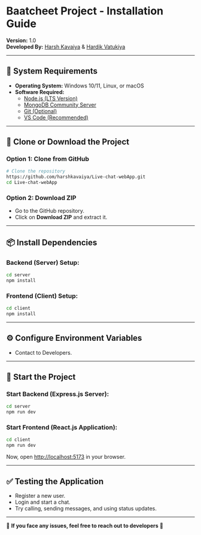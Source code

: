 # Baatcheet Project - Installation Guide

**Version:** 1.0  
**Developed By:** [Harsh Kavaiya](https://www.linkedin.com/in/harsh-kavaiya/) & [Hardik Vatukiya](https://www.linkedin.com/in/hardik-vatukiya-30b53423a/)

---

## 📌 System Requirements

- **Operating System:** Windows 10/11, Linux, or macOS
- **Software Required:**
  - [Node.js (LTS Version)](https://nodejs.org/)
  - [MongoDB Community Server](https://www.mongodb.com/try/download/community)
  - [Git (Optional)](https://git-scm.com/)
  - [VS Code (Recommended)](https://code.visualstudio.com/)

---

## 🔽 Clone or Download the Project

### **Option 1: Clone from GitHub**

```sh
# Clone the repository
https://github.com/harshkavaiya/Live-chat-webApp.git
cd Live-chat-webApp
```

### **Option 2: Download ZIP**

- Go to the GitHub repository.
- Click on **Download ZIP** and extract it.

---

## 📦 Install Dependencies

### **Backend (Server) Setup:**

```sh
cd server
npm install
```

### **Frontend (Client) Setup:**

```sh
cd client
npm install
```

---

## ⚙️ Configure Environment Variables

- Contact to Developers.

---

## 🚀 Start the Project

### **Start Backend (Express.js Server):**

```sh
cd server
npm run dev
```

### **Start Frontend (React.js Application):**

```sh
cd client
npm run dev
```

Now, open [http://localhost:5173](http://localhost:5173) in your browser.

---

## ✅ Testing the Application

- Register a new user.
- Login and start a chat.
- Try calling, sending messages, and using status updates.

---

📌 **If you face any issues, feel free to reach out to developers** 🚀
